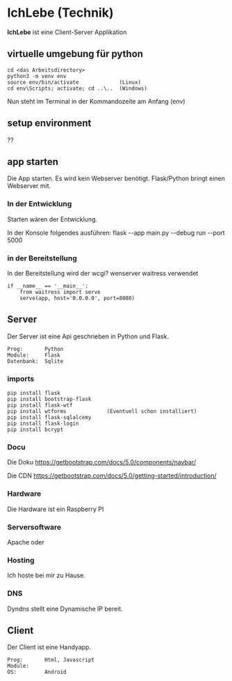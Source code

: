 # IchLebe  (Technik)

__IchLebe__ ist eine Client-Server Applikation

## virtuelle umgebung für python

    cd <das Arbeitsdirectory>
    python3 -m venv env
    source env/bin/activate             (Linux)
    cd env\Scripts; activate; cd ..\..  (Windows)

Nun steht im Terminal in der Kommandozeite am Anfang (env)

## setup environment

??

## app starten

Die App starten. Es wird kein Webserver benötigt. Flask/Python bringt einen Webserver mit.

### In der Entwicklung

Starten wären der Entwicklung.

In der Konsole folgendes ausführen:
    flask --app main.py --debug run --port 5000


### in der Bereitstellung

In der Bereitstellung wird der wcgi? wenserver waitress verwendet

    if __name__ == '__main__':
        from waitress import serve
        serve(app, host='0.0.0.0', port=8080)







## Server

Der Server ist eine Api geschrieben in Python und Flask.

    Prog:       Python
    Module:     Flask
    Datenbank:  Sqlite

### imports

    pip install flask
    pip install bootstrap-flask
    pip install flask-wtf
    pip install wtforms             (Eventuell schon installiert)
    pip install flask-sqlalcemy
    pip install flask-login
    pip install bcrypt

### Docu

Die Doku
    https://getbootstrap.com/docs/5.0/components/navbar/

Die CDN
    https://getbootstrap.com/docs/5.0/getting-started/introduction/



### Hardware
Die Hardware ist ein Raspberry PI

### Serversoftware
Apache oder 

### Hosting
Ich hoste bei mir zu Hause. 

### DNS
Dyndns stellt eine Dynamische IP bereit.




## Client
Der Client ist eine Handyapp.

    Prog:       Html, Javascript
    Module:     
    OS:         Android



